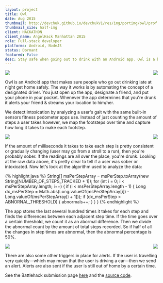 ```yaml
---
layout: project
title: Owl
date: Aug 2015
thumbnail: http://devchuk.github.io/devchukV1/res/img/portimg/owl/prof.png
thumbnail_size: half-img
client: HACKATHON
client_name: AngelHack Manhattan 2015
role: Full-stack developer
platforms: Android, NodeJS
status: Dormant
featured: False
desc: Stay safe when going out to drink with an Android app. Owl is a background-running app that determines whether a user is intoxicated and alerts friends.
---
```


<img class= "himg" src="http://devchuk.github.io/devchukV1/res/img/portimg/owl/splash.jpg">
<img class="himg" src="http://devchuk.github.io/devchukV1/res/img/portimg/owl/start.jpg" style="float:right">

Owl is an Android app that makes sure people who go out drinking late at night get home safely. The way it works is by automating the concept of a designated driver. You just open up the app, designate a friend, and put your phone in your pocket. Whenever the app determines that you're drunk it alerts your friend & streams your location to him/her.

We detect intoxication by analyzing a user's gait with the same built-in sensors fitness pedometer apps use. Instead of just counting the amount of steps a user takes however, we map the footsteps over time and capture how long it takes to make each footstep.

<img class= "himg" src="http://devchuk.github.io/devchukV1/res/img/portimg/owl/drunk.jpg">
<img class="himg" src="http://devchuk.github.io/devchukV1/res/img/portimg/owl/sober.jpg" style="float:right">

If the amount of milliseconds it takes to take each step is pretty consistent or gradually changing (user may go from a stroll to a run), then you're probably sober. If the readings are all over the place, you're drunk. Looking at the raw data above, it's pretty clear to tell if a user was sober or intoxicated. Now let's look at the algorithm used to analyze the data:


{% highlight java %}
String[] msPerStepArray = msPerStep.toArray(new String[NUMBER_OF_STEPS_TRACKED + 1]);
for (int i = 0; i < msPerStepArray.length; i++) {
    if (i < msPerStepArray.length - 1) {
        Long dx_msPerStep = Math.abs(Long.valueOf(msPerStepArray[i]) - Long.valueOf(msPerStepArray[i + 1]));
        if (dx_msPerStep > ABNORNAL_THRESHOLD) {
            abnormals++;
        }
    }
}
{% endhighlight %}

The app stores the last several hundred times it takes for each step and finds the differences between each adjacent step time. If the time goes over a certain threshold, we count it as an abormal difference. Then we divide the abnormal count by the amount of total steps recorded. So if half of all the changes in step times are abnormal, then the abnormal percentage is 50%.

<img class= "himg" src="http://devchuk.github.io/devchukV1/res/img/portimg/owl/main.jpg">
<img class="himg" src="http://devchuk.github.io/devchukV1/res/img/portimg/owl/owl.jpg" style="float:right">

There are also some other triggers in place for alerts. If the user is travelling very quickly&mdash;which may mean that the user is driving a car&mdash;then we send an alert. Alerts are also sent if the user is still out of home by a certain time.

See the Battlehack submission page [here](https://2015.battlehack.org/dashboard/teams/802ad003-7b4a-4dc4-9fc5-c3d668a95d99) and the [source code](https://github.com/owl-nyc).
